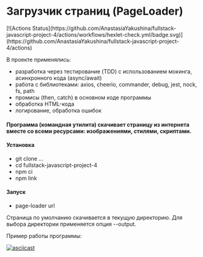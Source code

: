 <h1>Загрузчик страниц (PageLoader)</h1>
[![Actions Status](https://github.com/AnastasiaYakushina/fullstack-javascript-project-4/actions/workflows/hexlet-check.yml/badge.svg)](https://github.com/AnastasiaYakushina/fullstack-javascript-project-4/actions)

В проекте применялись:
- разработка через тестирование (TDD) с использованием мокинга, асинхронного кода (async/await)
- работа с библиотеками: axios, cheerio, commander, debug, jest, nock, fs, path
- промисы (then, catch) в основном коде программы
- обработка HTML-кода
- логирование, обработка ошибок

<h4>Программа (командная утилита) скачивает страницу из интернета вместе со всеми ресурсами: изображениями, стилями, скриптами.</h4>

<h4>Установка</h4>
<ul>
<li>git clone ...</li>
<li>cd fullstack-javascript-project-4</li>
<li>npm ci</li>
<li>npm link</li>
</ul>


<h4>Запуск</h4>
<ul>
<li>page-loader url</li>
</ul>

Страница по умолчанию скачивается в текущую директорию.
Для выбора директории применяется опция --output.

Пример работы программы:

[![asciicast](https://asciinema.org/a/stooN2aU6yhyz508z3M17xkZ8.svg)](https://asciinema.org/a/stooN2aU6yhyz508z3M17xkZ8)
